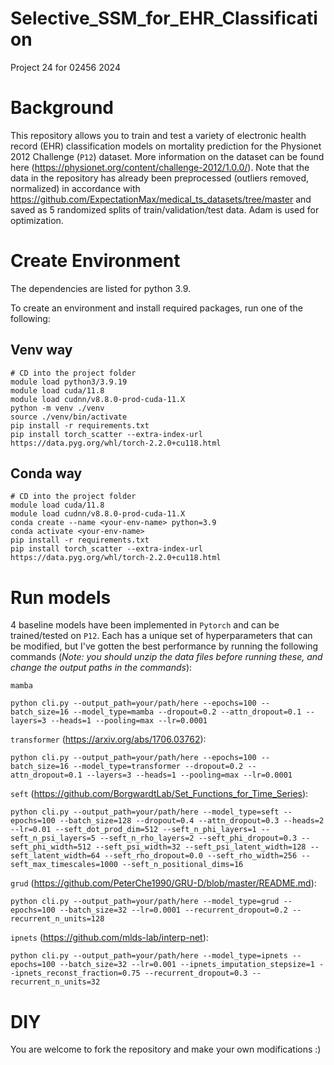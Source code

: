 # Selective_SSM_for_EHR_Classification
Project 24 for 02456 2024

# Background
This repository allows you to train and test a variety of electronic health record (EHR) classification models on mortality prediction for the Physionet 2012 Challenge (`P12`) dataset. More information on the dataset can be found here (https://physionet.org/content/challenge-2012/1.0.0/). Note that the data in the repository has already been preprocessed (outliers removed, normalized) in accordance with https://github.com/ExpectationMax/medical_ts_datasets/tree/master and saved as 5 randomized splits of train/validation/test data. Adam is used for optimization.

# Create Environment
The dependencies are listed for python 3.9.

To create an environment and install required packages, run one of the following: 

## Venv way
```
# CD into the project folder
module load python3/3.9.19
module load cuda/11.8
module load cudnn/v8.8.0-prod-cuda-11.X
python -m venv ./venv
source ./venv/bin/activate
pip install -r requirements.txt
pip install torch_scatter --extra-index-url https://data.pyg.org/whl/torch-2.2.0+cu118.html
```

## Conda way
```
# CD into the project folder
module load cuda/11.8
module load cudnn/v8.8.0-prod-cuda-11.X
conda create --name <your-env-name> python=3.9
conda activate <your-env-name> 
pip install -r requirements.txt
pip install torch_scatter --extra-index-url https://data.pyg.org/whl/torch-2.2.0+cu118.html
```





# Run models 
4 baseline models have been implemented in `Pytorch` and can be trained/tested on `P12`. Each has a unique set of hyperparameters that can be modified, but I've gotten the best performance by running the following commands (_Note: you should unzip the data files before running these, and change the output paths in the commands_):

`mamba`

`python cli.py --output_path=your/path/here --epochs=100 --batch_size=16 --model_type=mamba --dropout=0.2 --attn_dropout=0.1 --layers=3 --heads=1 --pooling=max --lr=0.0001`

`transformer` (https://arxiv.org/abs/1706.03762):

`python cli.py --output_path=your/path/here --epochs=100 --batch_size=16 --model_type=transformer --dropout=0.2 --attn_dropout=0.1 --layers=3 --heads=1 --pooling=max --lr=0.0001` 


`seft` (https://github.com/BorgwardtLab/Set_Functions_for_Time_Series):

`python cli.py --output_path=your/path/here --model_type=seft --epochs=100 --batch_size=128 --dropout=0.4 --attn_dropout=0.3 --heads=2 --lr=0.01 --seft_dot_prod_dim=512 --seft_n_phi_layers=1 --seft_n_psi_layers=5 --seft_n_rho_layers=2 --seft_phi_dropout=0.3 --seft_phi_width=512 --seft_psi_width=32 --seft_psi_latent_width=128 --seft_latent_width=64 --seft_rho_dropout=0.0 --seft_rho_width=256 --seft_max_timescales=1000 --seft_n_positional_dims=16`

`grud` (https://github.com/PeterChe1990/GRU-D/blob/master/README.md):

`python cli.py --output_path=your/path/here --model_type=grud --epochs=100 --batch_size=32 --lr=0.0001 --recurrent_dropout=0.2 --recurrent_n_units=128`

`ipnets` (https://github.com/mlds-lab/interp-net):

`python cli.py --output_path=your/path/here --model_type=ipnets --epochs=100 --batch_size=32 --lr=0.001 --ipnets_imputation_stepsize=1 --ipnets_reconst_fraction=0.75 --recurrent_dropout=0.3 --recurrent_n_units=32` 


# DIY
You are welcome to fork the repository and make your own modifications :) 
